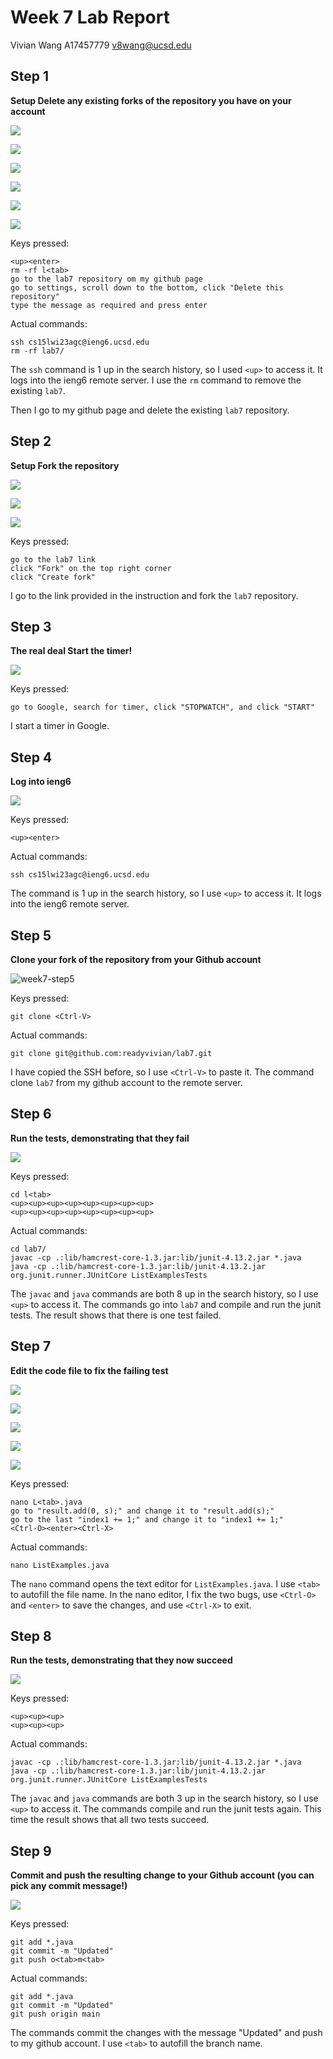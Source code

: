 # Week 7 Lab Report

Vivian Wang    A17457779    v8wang@ucsd.edu

## Step 1

**Setup Delete any existing forks of the repository you have on your account**

![](lab-report-images/week7-step1-1.png)

![](lab-report-images/week7-step1-2.png)

![](lab-report-images/week7-step1-3.png)

![](lab-report-images/week7-step1-4.png)

![](lab-report-images/week7-step1-5.png)

![](lab-report-images/week7-step1-6.png)

Keys pressed:

```
<up><enter>
rm -rf l<tab>
go to the lab7 repository om my github page
go to settings, scroll down to the bottom, click "Delete this repository"
type the message as required and press enter
```

Actual commands:

```
ssh cs15lwi23agc@ieng6.ucsd.edu
rm -rf lab7/
```

The `ssh` command is 1 up in the search history, so I used `<up>` to access it. It logs into the ieng6 remote server. I use the `rm` command to remove the existing `lab7`.

Then I go to my github page and delete the existing `lab7` repository.

## Step 2

**Setup Fork the repository**

![](lab-report-images/week7-step2-1.png)

![](lab-report-images/week7-step2-2.png)

![](lab-report-images/week7-step2-3.png)

Keys pressed:

```
go to the lab7 link
click "Fork" on the top right corner
click "Create fork"
```

I go to the link provided in the instruction and fork the `lab7` repository.

## Step 3

**The real deal Start the timer!**

![](lab-report-images/week7-step3.png)

Keys pressed:

```
go to Google, search for timer, click "STOPWATCH", and click "START"
```

I start a timer in Google.

## Step 4

**Log into ieng6**

![](lab-report-images/week7-step4.png)

Keys pressed:

```
<up><enter>
```

Actual commands:

```
ssh cs15lwi23agc@ieng6.ucsd.edu
```

The command is 1 up in the search history, so I use `<up>` to access it. It logs into the ieng6 remote server.

## Step 5

**Clone your fork of the repository from your Github account**

![week7-step5](lab-report-images/week7-step5.png)

Keys pressed:

```
git clone <Ctrl-V>
```

Actual commands:

```
git clone git@github.com:readyvivian/lab7.git
```

I have copied the SSH before, so I use `<Ctrl-V>` to paste it. The command clone `lab7` from my github account to the remote server.

## Step 6

**Run the tests, demonstrating that they fail**

![](lab-report-images/week7-step6.png)

Keys pressed: 

```
cd l<tab>
<up><up><up><up><up><up><up><up>
<up><up><up><up><up><up><up><up>
```

Actual commands:

```
cd lab7/
javac -cp .:lib/hamcrest-core-1.3.jar:lib/junit-4.13.2.jar *.java
java -cp .:lib/hamcrest-core-1.3.jar:lib/junit-4.13.2.jar org.junit.runner.JUnitCore ListExamplesTests
```

The `javac` and `java` commands are both 8 up in the search history, so I use `<up>` to access it. The commands go into `lab7` and compile and run the junit tests. The result shows that there is one test failed.

## Step 7

**Edit the code file to fix the failing test**

![](lab-report-images/week7-step7-1.png)

![](lab-report-images/week7-step7-2.png)

![](lab-report-images/week7-step7-3.png)

![](lab-report-images/week7-step7-4.png)

![](lab-report-images/week7-step7-5.png)

Keys pressed:

```
nano L<tab>.java
go to "result.add(0, s);" and change it to "result.add(s);"
go to the last "index1 += 1;" and change it to "index1 += 1;"
<Ctrl-O><enter><Ctrl-X>
```

Actual commands:

```
nano ListExamples.java
```

The `nano` command opens the text editor for `ListExamples.java`. I use `<tab>` to autofill the file name. In the nano editor, I fix the two bugs, use `<Ctrl-O>` and `<enter>` to save the changes, and use `<Ctrl-X>` to exit.

## Step 8

**Run the tests, demonstrating that they now succeed**

![](lab-report-images/week7-step8.png)

Keys pressed:

```
<up><up><up>
<up><up><up>
```

Actual commands:

```
javac -cp .:lib/hamcrest-core-1.3.jar:lib/junit-4.13.2.jar *.java
java -cp .:lib/hamcrest-core-1.3.jar:lib/junit-4.13.2.jar org.junit.runner.JUnitCore ListExamplesTests
```

The `javac` and `java` commands are both 3 up in the search history, so I use `<up>` to access it. The commands compile and run the junit tests again. This time the result shows that all two tests succeed.

## Step 9

**Commit and push the resulting change to your Github account (you can pick any commit message!)**

![](lab-report-images/week7-step9.png)

Keys pressed:

```
git add *.java
git commit -m "Updated"
git push o<tab>m<tab>
```

Actual commands:

```
git add *.java
git commit -m "Updated"
git push origin main
```

The commands commit the changes with the message "Updated" and push to my github account. I use `<tab>` to autofill the branch name.